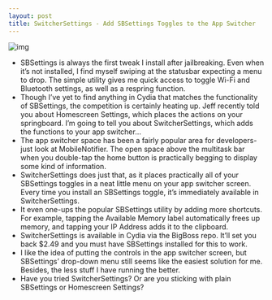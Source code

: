 ```yaml
---
layout: post
title: SwitcherSettings - Add SBSettings Toggles to the App Switcher
---
```

![img](http://media.idownloadblog.com/wp-content/uploads/2011/06/Screen-shot-2011-06-19-at-3.59.49-PM.png)
* SBSettings is always the first tweak I install after jailbreaking. Even when it’s not installed, I find myself swiping at the statusbar expecting a menu to drop. The simple utility gives me quick access to toggle Wi-Fi and Bluetooth settings, as well as a respring function.
* Though I’ve yet to find anything in Cydia that matches the functionality of SBSettings, the competition is certainly heating up. Jeff recently told you about Homescreen Settings, which places the actions on your springboard. I’m going to tell you about SwitcherSettings, which adds the functions to your app switcher…
* The app switcher space has been a fairly popular area for developers- just look at MobileNotifier. The open space above the multitask bar when you double-tap the home button is practically begging to display some kind of information.
* SwitcherSettings does just that, as it places practically all of your SBSettings toggles in a neat little menu on your app switcher screen. Every time you install an SBSettings toggle, it’s immediately available in SwitcherSettings.
* It even one-ups the popular SBSettings utility by adding more shortcuts. For example, tapping the Available Memory label automatically frees up memory, and tapping your IP Address adds it to the clipboard.
* SwitcherSettings is available in Cydia via the BigBoss repo. It’ll set you back $2.49 and you must have SBSettings installed for this to work.
* I like the idea of putting the controls in the app switcher screen, but SBSettings’ drop-down menu still seems like the easiest solution for me. Besides, the less stuff I have running the better.
* Have you tried SwitcherSettings? Or are you sticking with plain SBSettings or Homescreen Settings?

